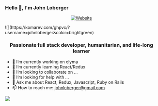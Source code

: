 ### Hello 👋, I'm John Loberger

   <p align="center">
      <a href="https://jloberger.com">
         <img align="center" src="https://img.shields.io/badge/JLOBERGER.COM-UP-brightgreen?style=for-the-badge" alt="Website" style="max-width:100%;">
      </a>

   </p>
      ![](https://komarev.com/ghpvc/?username=johnloberger&color=brightgreen)

<h3 align="center">Passionate full stack developer, humanitarian, and life-long learner</h3>

- 🔭 I’m currently working on clyma
- 🌱 I’m currently learning React/Redux
- 👯 I’m looking to collaborate on ...
- 🤔 I’m looking for help with ...
- 💬 Ask me about React, Redux, Javascript, Ruby on Rails
- 📫 How to reach me: johnloberger@gmail.com

<img align="center" src="https://github-readme-7ma7x.vercel.app/api?username=johnloberger&hide=stars&show_icons=true&title_color=fff&icon_color=79ff97&text_color=9f9f9f&bg_color=151515" />
